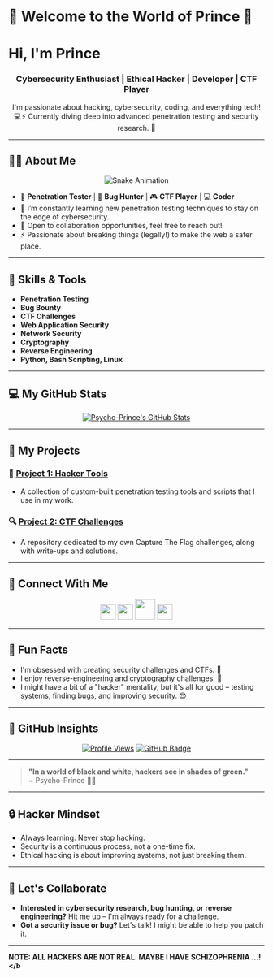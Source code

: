 
# 👾 **Welcome to the World of Prince** 👾

<p align="center">
    <h1>Hi, I'm Prince</h1>
    <h3 align="center">Cybersecurity Enthusiast | Ethical Hacker | Developer | CTF Player</h3>
</p>

<p align="center">
    I'm passionate about hacking, cybersecurity, coding, and everything tech! 💻⚡  
    Currently diving deep into advanced penetration testing and security research. 🚀
</p>

---

## 🧑‍💻 **About Me**
<p align="center">
  <img src="https://github.com/psycho-prince/psycho-prince/blob/main/assets/snake.gif" alt="Snake Animation" />
</p>

- 🔏 **Penetration Tester** | 🐞 **Bug Hunter** | 🎮 **CTF Player** | 💻 **Coder**
- 🌱 I’m constantly learning new penetration testing techniques to stay on the edge of cybersecurity.  
- 💬 Open to collaboration opportunities, feel free to reach out!
- ⚡ Passionate about breaking things (legally!) to make the web a safer place. 

---

## 🔨 **Skills & Tools**
- **Penetration Testing**  
- **Bug Bounty**  
- **CTF Challenges**  
- **Web Application Security**  
- **Network Security**  
- **Cryptography**  
- **Reverse Engineering**  
- **Python, Bash Scripting, Linux**  

---

## 💻 **My GitHub Stats**
<p align="center">
  <a href="https://github-readme-stats.vercel.app/api?username=psycho-prince&show_icons=true&count_private=true&theme=react&hide_border=true&bg_color=000000">
    <img src="https://github-readme-stats.vercel.app/api?username=psycho-prince&show_icons=true&count_private=true&theme=react&hide_border=true&bg_color=000000" alt="Psycho-Prince's GitHub Stats"/>
  </a>
</p>

---

## 🧩 **My Projects**
### 🚀 [Project 1: Hacker Tools](https://github.com/psycho-prince/hacker-tools)
- A collection of custom-built penetration testing tools and scripts that I use in my work.
  
### 🔍 [Project 2: CTF Challenges](https://github.com/psycho-prince/ctf-challenges)
- A repository dedicated to my own Capture The Flag challenges, along with write-ups and solutions.

---

## 📣 **Connect With Me**
<p align="center">
  <a href="https://www.linkedin.com/in/psycho-prince"><img src="https://github.com/psycho-prince/psycho-prince/blob/main/assets/linkedin.svg" width="30px" /></a>
  <a href="https://twitter.com/psycho-prince"><img src="https://github.com/psycho-prince/psycho-prince/blob/main/assets/twitter.svg" width="30px" /></a>
  <a href="mailto:psycho-prince@gmail.com"><img src="https://github.com/psycho-prince/psycho-prince/blob/main/assets/gmail.svg" width="40px" /></a>
  <a href="https://t.me/psycho-prince"><img src="https://github.com/psycho-prince/psycho-prince/blob/main/assets/telegram.svg" width="30px" /></a>
</p>

---

## 👾 **Fun Facts**
- I'm obsessed with creating security challenges and CTFs. 🧩  
- I enjoy reverse-engineering and cryptography challenges. 🔐  
- I might have a bit of a "hacker" mentality, but it's all for good – testing systems, finding bugs, and improving security. 😎

---

## 👀 **GitHub Insights**
<p align="center">
  <a href="https://github.com/psycho-prince"><img src="https://komarev.com/ghpvc/?username=psycho-prince" alt="Profile Views"></a>
  <a href="https://github.com/psycho-prince?tab=followers"><img src="https://img.shields.io/github/followers/psycho-prince?label=Followers&style=social" alt="GitHub Badge"></a>
</p>

---

> **"In a world of black and white, hackers see in shades of green."**  
> ~ Psycho-Prince 🧑‍💻

---

## 🔒 **Hacker Mindset**
- Always learning. Never stop hacking.  
- Security is a continuous process, not a one-time fix.  
- Ethical hacking is about improving systems, not just breaking them.

---

## 🚀 **Let's Collaborate**
- **Interested in cybersecurity research, bug hunting, or reverse engineering?** Hit me up – I'm always ready for a challenge.
- **Got a security issue or bug?** Let's talk! I might be able to help you patch it.

---

<b>NOTE: ALL HACKERS ARE NOT REAL. MAYBE I HAVE SCHIZOPHRENIA …!</b
